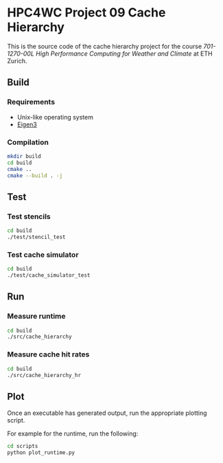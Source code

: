 # HPC4WC Project 09 Cache Hierarchy

This is the source code of the cache hierarchy project for the course *701-1270-00L High Performance Computing for Weather and Climate* at ETH Zurich.

## Build

### Requirements

- Unix-like operating system
- [Eigen3](https://eigen.tuxfamily.org/index.php?title=Main_Page)

### Compilation

```bash
mkdir build
cd build
cmake ..
cmake --build . -j
```

## Test

### Test stencils

```bash
cd build
./test/stencil_test
```

### Test cache simulator

```bash
cd build
./test/cache_simulator_test
```

## Run

### Measure runtime

```bash
cd build
./src/cache_hierarchy
```

### Measure cache hit rates

```bash
cd build
./src/cache_hierarchy_hr
```

## Plot

Once an executable has generated output, run the appropriate plotting script.

For example for the runtime, run the following:
```bash
cd scripts
python plot_runtime.py
```
